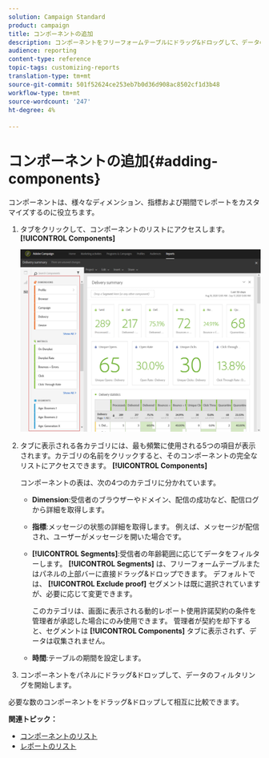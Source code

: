 ```yaml
---
solution: Campaign Standard
product: campaign
title: コンポーネントの追加
description: コンポーネントをフリーフォームテーブルにドラッグ&ドロッグして、データのフィルタリングやレポートの作成を開始できます。
audience: reporting
content-type: reference
topic-tags: customizing-reports
translation-type: tm+mt
source-git-commit: 501f52624ce253eb7b0d36d908ac8502cf1d3b48
workflow-type: tm+mt
source-wordcount: '247'
ht-degree: 4%

---
```



# コンポーネントの追加{#adding-components}

コンポーネントは、様々なディメンション、指標および期間でレポートをカスタマイズするのに役立ちます。

1. タブをクリックして、コンポーネントのリストにアクセスします。 **[!UICONTROL Components]**

   ![](assets/dynamic_report_components.png)

1. タブに表示される各カテゴリには、最も頻繁に使用される5つの項目が表示されます。カテゴリの名前をクリックすると、そのコンポーネントの完全なリストにアクセスできます。 **[!UICONTROL Components]**

   コンポーネントの表は、次の4つのカテゴリに分かれています。

   * **Dimension**:受信者のブラウザーやドメイン、配信の成功など、配信ログから詳細を取得します。
   * **指標**:メッセージの状態の詳細を取得します。 例えば、メッセージが配信され、ユーザーがメッセージを開いた場合です。
   * **[!UICONTROL Segments]**:受信者の年齢範囲に応じてデータをフィルターします。 **[!UICONTROL Segments]** は、フリーフォームテーブルまたはパネルの上部バーに直接ドラッグ&amp;ドロップできます。 デフォルトでは、 **[!UICONTROL Exclude proof]** セグメントは既に選択されていますが、必要に応じて変更できます。

      このカテゴリは、画面に表示される動的レポート使用許諾契約の条件を管理者が承認した場合にのみ使用できます。 管理者が契約を却下すると、セグメントは **[!UICONTROL Components]** タブに表示されず、データは収集されません。

   * **時間**:テーブルの期間を設定します。

1. コンポーネントをパネルにドラッグ&amp;ドロップして、データのフィルタリングを開始します。

必要な数のコンポーネントをドラッグ&amp;ドロップして相互に比較できます。

**関連トピック：**

* [コンポーネントのリスト](../../reporting/using/list-of-components-.md)
* [レポートのリスト](../../reporting/using/defining-the-report-period.md)

